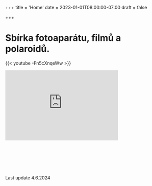 +++
title = 'Home'
date = 2023-01-01T08:00:00-07:00
draft = false

+++

# Sbírka fotoaparátu, filmů a polaroidů.

{{< youtube -Fn5cXnqeWw >}}

<div style="position: relative; padding-bottom: 56.25%; padding-top: 30px; height: 0; overflow: hidden;">
    <iframe src="https://www.youtube.com/watch?v=-Fn5cXnqeWw{{ index .Params 0 }}?start={{ index .Params 1 }}&end={{ index .Params 2}}"
    style="position: absolute; top: 0; left: 0; width: 70%; height: 70%;" allowfullscreen frameborder="0" title="YouTube Video"></iframe>
</div>

Last update 4.6.2024